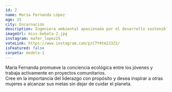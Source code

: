 ```yaml
---
id: 2
name: María Fernanda López
age: 25
city: Encarnación
description: Ingeniera ambiental apasionada por el desarrollo sostenible y el liderazgo femenino.
imageUrl: miss-bebota-2.jpg
instagram: mafer_lopez25
voteLink: https://www.instagram.com/p/C7Y4tH2J3Z2/
isFeatured: false
carpeta: modelo-1
---
```


María Fernanda promueve la conciencia ecológica entre los jóvenes y trabaja activamente en proyectos comunitarios.  
Cree en la importancia del liderazgo con propósito y desea inspirar a otras mujeres a alcanzar sus metas sin dejar de cuidar el planeta.
